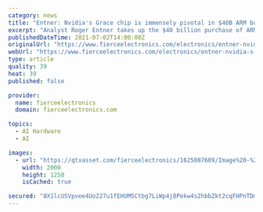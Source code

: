 ```yaml
---
category: news
title: "Entner: Nvidia's Grace chip is immensely pivotal in $40B ARM buy"
excerpt: "Analyst Roger Entner takes up the $40 billion purchase of ARM by Nvidia, arguing that the merger would push aside the interests of dozens of companies ARM serves."
publishedDateTime: 2021-07-02T14:00:00Z
originalUrl: "https://www.fierceelectronics.com/electronics/entner-nvidia-s-grace-chip-looms-large-40b-arm-buy"
webUrl: "https://www.fierceelectronics.com/electronics/entner-nvidia-s-grace-chip-looms-large-40b-arm-buy"
type: article
quality: 39
heat: 39
published: false

provider:
  name: fierceelectronics
  domain: fierceelectronics.com

topics:
  - AI Hardware
  - AI

images:
  - url: "https://qtxasset.com/fierceelectronics/1625087609/Image%20-%20Nvidia%20Grace%20CPU.jpg/Image%20-%20Nvidia%20Grace%20CPU.jpg?NZEbnx1ZYFtzqQhJid7Usr1s_91JmR7U"
    width: 2000
    height: 1250
    isCached: true

secured: "8X1lcUSVpvee4Uo227u1fEHUM5Ctbg7LiWp4j8Pekw4s2hbbZkt2cqFHPnTDm7wXasxRZ3RpwwSjICbn2dw1qqbfDqxYeYZxIXsmFuxh2fvge8ypw8g6qHd8wrlLJAPcVbhjGACSZdA0GqTHn52Qy6OeFy18QpDy8Y46hrzcSLDORlcqwQZ4zApPD7ATDpP7AVDDmrWR+1Xw6Q1KV37Qy1VIn8M5f41YUKCPH36XpdGmD7eChOdcyCnh3XkuTdlLD/XTBXB6P22LKiRAHBzayCvXI5I82hQYLQ6jK9fHtFzzwaBp4YO/rNUgi8GQt4XvEtRbhfzcVs1Xd681YMlWrCDZdRm6A9iLqRQrma+6gmw=;QxckCTIWJalPwLwyFKyg0w=="
---
```


